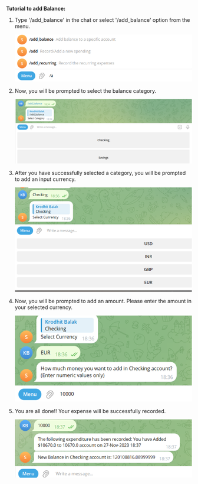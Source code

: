 **Tutorial to add Balance:**

1.  Type '/add_balance' in the chat or select '/add_balance' option from
    the menu.

    ![](./images/image1.png)

2.  Now, you will be prompted to select the balance category.

    ![](./images/image2.png)

3.  After you have successfully selected a category, you will be
    prompted to add an input currency.

    ![](./images/image3.png)

4.  Now, you will be prompted to add an amount. Please enter the amount
    in your selected currency.

    ![](./images/image4.png)

5.  You are all done!! Your expense will be successfully recorded.

    ![](./images/image5.png)
